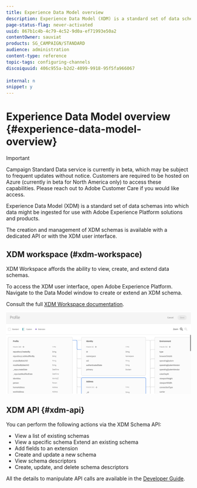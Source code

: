 ```yaml
---
title: Experience Data Model overview
description: Experience Data Model (XDM) is a standard set of data schemas into which data might be ingested for use with Adobe Experience Platform solutions and products.
page-status-flag: never-activated
uuid: 867b1c4b-4c79-4c52-9d0a-ef71993e50a2
contentOwner: sauviat
products: SG_CAMPAIGN/STANDARD
audience: administration
content-type: reference
topic-tags: configuring-channels
discoiquuid: 406c955a-b2d2-4099-9918-95f5fa966067

internal: n
snippet: y
---
```


# Experience Data Model overview {#experience-data-model-overview}

>[!IMPORTANT]
>
>Campaign Standard Data service is currently in beta, which may be subject to frequent updates without notice. Customers are required to be hosted on Azure (currently in beta for North America only) to access these capabilities. Please reach out to Adobe Customer Care if you would like access.

Experience Data Model (XDM) is a standard set of data schemas into which data might be ingested for use with Adobe Experience Platform solutions and products.

The creation and management of XDM schemas is available with a dedicated API or with the XDM user interface.

## XDM workspace (#xdm-workspace)

XDM Workspace affords the ability to view, create, and extend data schemas.

To access the XDM user interface, open Adobe Experience Platform. Navigate to the Data Model window to create or extend an XDM schema.

Consult the full [XDM Workspace documentation](https://www.adobe.io/apis/experienceplatform/home/xdm/xdmservices.html#!api-specification/markdown/narrative/technical_overview/schema_registry/xdm_system/xdm_system_in_experience_platform.md).

![](assets/aep_xdmworkspace.png)

## XDM API {#xdm-api}

You can perform the following actions via the XDM Schema API:

* View a list of existing schemas
* View a specific schema Extend an existing schema
* Add fields to an extension
* Create and update a new schema
* View schema descriptors
* Create, update, and delete schema descriptors

All the details to manipulate API calls are available in the [Developer Guide](https://www.adobe.io/apis/experienceplatform/home/xdm/xdmservices.html#!api-specification/markdown/narrative/technical_overview/schema_registry/schema_registry_developer_guide.md).
